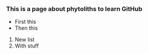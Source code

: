 ### This is a page about phytoliths to learn GitHub

* First this
* Then this

1. New list
2. With stuff
